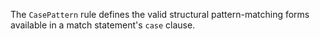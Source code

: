 The `CasePattern` rule defines the valid structural pattern-matching forms
available in a match statement's `case` clause.

